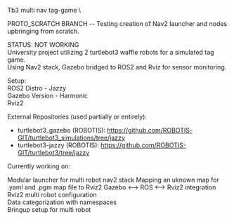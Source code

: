 Tb3 multi nav tag-game \

PROTO_SCRATCH BRANCH -- Testing creation of Nav2 launcher and nodes upbringing from scratch. 

STATUS: NOT WORKING \
University project utilizing 2 turtlebot3 waffle robots for a simulated tag game. \
 Using Nav2 stack, Gazebo bridged to ROS2 and Rviz for sensor monitoring.

Setup: \
ROS2 Distro - Jazzy \
Gazebo Version - Harmonic \
Rviz2 

External Repositories (used partially or entirely):

- turtlebot3_gazebo (ROBOTIS): https://github.com/ROBOTIS-GIT/turtlebot3_simulations/tree/jazzy 
- turtlebot3-jazzy  (ROBOTIS): https://github.com/ROBOTIS-GIT/turtlebot3/tree/jazzy 


Currently working on:

Modular launcher for multi robot nav2 stack
Mapping an uknown map for .yaml and .pgm map file to Rviz2
Gazebo <--> ROS <--> Rviz2 integration \
Rviz2 multi robot configuration \
Data categorization with namespaces \
Bringup setup for multi robot

